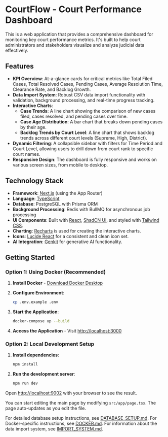 # CourtFlow - Court Performance Dashboard

This is a web application that provides a comprehensive dashboard for monitoring key court performance metrics. It's built to help court administrators and stakeholders visualize and analyze judicial data effectively.

## Features

- **KPI Overview**: At-a-glance cards for critical metrics like Total Filed Cases, Total Resolved Cases, Pending Cases, Average Resolution Time, Clearance Rate, and Backlog Growth.
- **Data Import System**: Robust CSV data import functionality with validation, background processing, and real-time progress tracking.
- **Interactive Charts**:
    - **Case Trends**: A line chart showing the comparison of new cases filed, cases resolved, and pending cases over time.
    - **Case Age Distribution**: A bar chart that breaks down pending cases by their age.
    - **Backlog Trends by Court Level**: A line chart that shows backlog trends across different court levels (Supreme, High, District).
- **Dynamic Filtering**: A collapsible sidebar with filters for Time Period and Court Level, allowing users to drill down from court rank to specific court names.
- **Responsive Design**: The dashboard is fully responsive and works on various screen sizes, from mobile to desktop.

## Technology Stack

- **Framework**: [Next.js](https://nextjs.org/) (using the App Router)
- **Language**: [TypeScript](https://www.typescriptlang.org/)
- **Database**: PostgreSQL with Prisma ORM
- **Background Processing**: Redis with BullMQ for asynchronous job processing
- **UI Components**: Built with [React](https://react.dev/), [ShadCN UI](https://ui.shadcn.com/), and styled with [Tailwind CSS](https://tailwindcss.com/).
- **Charting**: [Recharts](https://recharts.org/) is used for creating the interactive charts.
- **Icons**: [Lucide React](https://lucide.dev/guide/packages/lucide-react) for a consistent and clean icon set.
- **AI Integration**: [Genkit](https://firebase.google.com/docs/genkit) for generative AI functionality.

## Getting Started

### Option 1: Using Docker (Recommended)

1. **Install Docker** - [Download Docker Desktop](https://www.docker.com/products/docker-desktop/)

2. **Configure Environment**:
   ```bash
   cp .env.example .env
   ```

3. **Start the Application**:
   ```bash
   docker-compose up --build
   ```

4. **Access the Application** - Visit [http://localhost:3000](http://localhost:3000)

### Option 2: Local Development Setup

1.  **Install dependencies**:
    ```bash
    npm install
    ```

2.  **Run the development server**:
    ```bash
    npm run dev
    ```

Open [http://localhost:9002](http://localhost:9002) with your browser to see the result.

You can start editing the main page by modifying `src/app/page.tsx`. The page auto-updates as you edit the file.

For detailed database setup instructions, see [DATABASE_SETUP.md](DATABASE_SETUP.md).
For Docker-specific instructions, see [DOCKER.md](DOCKER.md).
For information about the data import system, see [IMPORT_SYSTEM.md](IMPORT_SYSTEM.md).
